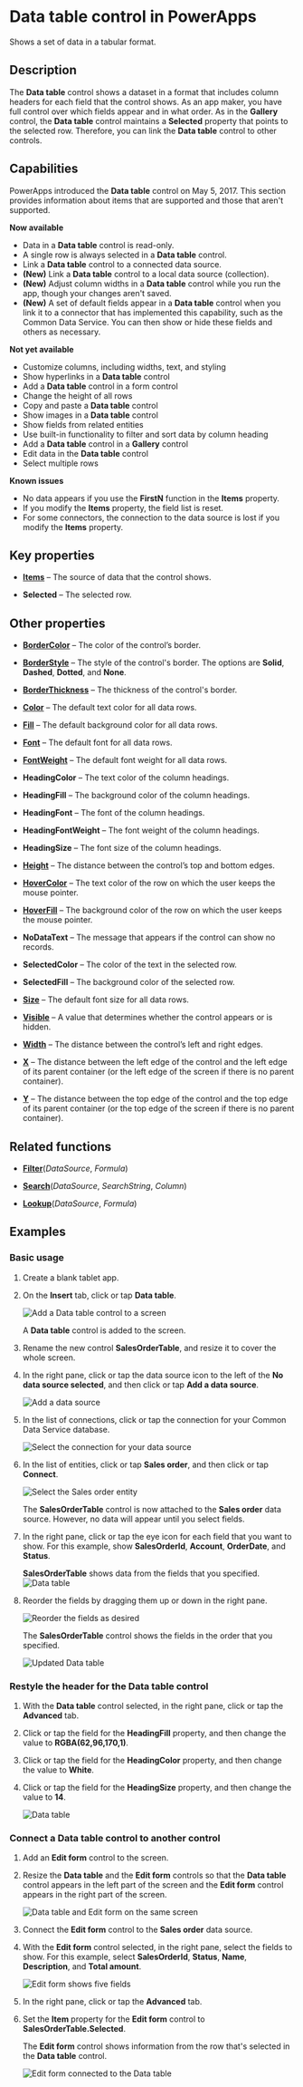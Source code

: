 <properties
	pageTitle="Data table control: reference | Microsoft PowerApps"
	description="Information, including properties and examples, about the Data table control"
	services="powerapps"
	documentationCenter="na"
	authors="jasongre"
	manager="kfend"
	editor=""
	tags=""/>

<tags
   ms.service="powerapps"
   ms.devlang="na"
   ms.topic="article"
   ms.tgt_pltfrm="na"
   ms.workload="na"
   ms.date="05/23/2017"
   ms.author="kfend"/>

# Data table control in PowerApps #
Shows a set of data in a tabular format.

## Description ##
The **Data table** control shows a dataset in a format that includes column headers for each field that the control shows. As an app maker, you have full control over which fields appear and in what order. As in the **Gallery** control, the **Data table** control maintains a **Selected** property that points to the selected row. Therefore, you can link the **Data table** control to other controls.

## Capabilities ##
PowerApps introduced the **Data table** control on May 5, 2017. This section provides information about items that are supported and those that aren't supported.

**Now available**

- Data in a **Data table** control is read-only.
- A single row is always selected in a **Data table** control.
- Link a **Data table** control to a connected data source.
- **(New)** Link a **Data table** control to a local data source (collection).
- **(New)** Adjust column widths in a **Data table** control while you run the app, though your changes aren't saved.
- **(New)** A set of default fields appear in a **Data table** control when you link it to a connector that has implemented this capability, such as the Common Data Service. You can then show or hide these fields and others as necessary.

**Not yet available**

- Customize columns, including widths, text, and styling
- Show hyperlinks in a **Data table** control
- Add a **Data table** control in a form control
- Change the height of all rows
- Copy and paste a **Data table** control
- Show images in a **Data table** control
- Show fields from related entities
- Use built-in functionality to filter and sort data by column heading
- Add a **Data table** control in a **Gallery** control
- Edit data in the **Data table** control
- Select multiple rows

**Known issues**

- No data appears if you use the **FirstN** function in the **Items** property.
- If you modify the **Items** property, the field list is reset.
- For some connectors, the connection to the data source is lost if you modify the **Items** property.

## Key properties ##
+ [**Items**](properties-core.md) – The source of data that the control shows.

+ **Selected** – The selected row.

## Other properties
+ [**BorderColor**](properties-color-border.md) – The color of the control’s border.

+ [**BorderStyle**](properties-color-border.md) – The style of the control's border. The options are **Solid**, **Dashed**, **Dotted**, and **None**.

+ [**BorderThickness**](properties-color-border.md) – The thickness of the control's border.

+ [**Color**](properties-color-border.md) – The default text color for all data rows.

+ [**Fill**](properties-color-border.md) – The default background color for all data rows.

+ [**Font**](properties-text.md) – The default font for all data rows.

+ [**FontWeight**](properties-text.md) – The default font weight for all data rows.

+ **HeadingColor** – The text color of the column headings.

+ **HeadingFill** – The background color of the column headings.

+ **HeadingFont** – The font of the column headings.

+ **HeadingFontWeight** – The font weight of the column headings.

+ **HeadingSize** – The font size of the column headings.

+ [**Height**](properties-size-location.md) – The distance between the control’s top and bottom edges.

+ [**HoverColor**](properties-color-border.md) – The text color of the row on which the user keeps the mouse pointer.

+ [**HoverFill**](properties-color-border.md) – The background color of the row on which the user keeps the mouse pointer.

+ **NoDataText** – The message that appears if the control can show no records.

+ **SelectedColor** – The color of the text in the selected row.

+ **SelectedFill** – The background color of the selected row.

+ [**Size**](properties-text.md) – The default font size for all data rows.

+ [**Visible**](properties-core.md) – A value that determines whether the control appears or is hidden.

+ [**Width**](properties-size-location.md) – The distance between the control’s left and right edges.

+ [**X**](properties-size-location.md) – The distance between the left edge of the control and the left edge of its parent container (or the left edge of the screen if there is no parent container).

+ [**Y**](properties-size-location.md) – The distance between the top edge of the control and the top edge of its parent container (or the top edge of the screen if there is no parent container).

## Related functions

+ [**Filter**](function-filter-lookup.md)(*DataSource*, *Formula*)

+ [**Search**](function-filter-lookup.md)(*DataSource*, *SearchString*, *Column*)

+ [**Lookup**](function-filter-lookup.md)(*DataSource*, *Formula*)

## Examples
### Basic usage
1. Create a blank tablet app.

2. On the **Insert** tab, click or tap **Data table**.

	![Add a Data table control to a screen](./media/control-data-table/insert-data-table.png)

	A **Data table** control is added to the screen.

3. Rename the new control **SalesOrderTable**, and resize it to cover the whole screen.

4. In the right pane, click or tap the data source icon to the left of the **No data source selected**, and then click or tap **Add a data source**.

	![Add a data source](./media/control-data-table/add-data-to-data-table.png)

5. In the list of connections, click or tap the connection for your Common Data Service database.

	![Select the connection for your data source](./media/control-data-table/choose-cds-data-table.png)

6. In the list of entities, click or tap **Sales order**, and then click or tap **Connect**.

	![Select the **Sales order** entity](./media/control-data-table/choose-so-data-table.png)

	The **SalesOrderTable** control is now attached to the **Sales order** data source. However, no data will appear until you select fields.

7. In the right pane, click or tap the eye icon for each field that you want to show. For this example, show **SalesOrderId**, **Account**, **OrderDate**, and **Status**.

	**SalesOrderTable** shows data from the fields that you specified.
	![Data table](./media/control-data-table/pre-order-data-table.png)

8. Reorder the fields by dragging them up or down in the right pane.

	![Reorder the fields as desired](./media/control-data-table/field-reorder-data-table.png)

	The **SalesOrderTable** control shows the fields in the order that you specified.

	![Updated Data table](./media/control-data-table/post-order-data-table.png)

### Restyle the header for the **Data table** control ###
1. With the **Data table** control selected, in the right pane, click or tap the **Advanced** tab.

2. Click or tap the field for the **HeadingFill** property, and then change the value to **RGBA(62,96,170,1)**.

3. Click or tap the field for the **HeadingColor** property, and then change the value to **White**.

4. Click or tap the field for the **HeadingSize** property, and then change the value to **14**.

	![Data table](./media/control-data-table/restyled-data-table.png)

### Connect a **Data table** control to another control
1. Add an **Edit form** control to the screen.

2. Resize the **Data table** and the **Edit form** controls so that the **Data table** control appears in the left part of the screen and the **Edit form** control appears in the right part of the screen.

	![Data table and **Edit** form on the same screen](./media/control-data-table/data-table-empty-form.png)

3. Connect the **Edit form** control to the **Sales order** data source.

4. With the **Edit form** control selected, in the right pane, select the fields to show. For this example, select **SalesOrderId**, **Status**, **Name**, **Description**, and **Total amount**.

	![**Edit** form shows five fields](./media/control-data-table/data-table-disconnected-form.png)

5. In the right pane, click or tap the **Advanced** tab.

6. Set the **Item** property for the **Edit form** control to **SalesOrderTable.Selected**.

	The **Edit form** control shows information from the row that's selected in the **Data table** control.

	![**Edit** form connected to the Data table](./media/control-data-table/connected-form-data-table.png)
